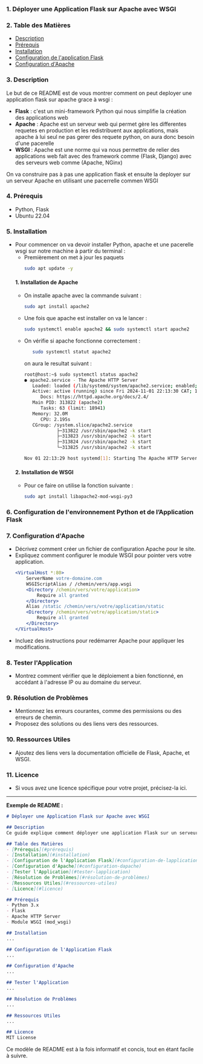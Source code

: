 
### 1. **Déployer une Application Flask sur Apache avec WSGI**

### 2. **Table des Matières**
   - [Description](#3-description)
   - [Prérequis](#4-prérequis)
   - [Installation](#5-installation)
   - [Configuration de l'application Flask]()
   - [Configuration d'Apache](#7-configuration-dapache)

### 3. **Description**
  Le but de ce README est de vous montrer comment on peut deployer une application flask sur apache grace à wsgi : 

  * **Flask** : c'est un mini-framework Python qui nous simplifie la création des applications web
  * **Apache** : Apache est un serveur web qui permet gère les differentes requetes en production et les redistribuent aux applications, mais apache à lui seul ne pas gerer des requete python, on aura donc besoin d'une pacerelle
  * **WSGI** : Apache est une norme qui va nous permettre de relier des applications web fait avec des framework comme (Flask, Django) avec des serveurs web comme (Apache, NGinx)


  On va construire pas à pas une application flask et ensuite la deployer sur un serveur Apache en utilisant une pacerrelle commen WSGI

### 4. **Prérequis**
   - Python, Flask
   - Ubuntu 22.04

### 5. **Installation**
   - Pour commencer on va devoir installer Python, apache et une pacerelle wsgi sur notre machine à partir du terminal :
      * Premièrement on met à jour les paquets
         ```bash
         sudo apt update -y
         ```
      #### 1. Installation de Apache
      * On installe apache avec la commande suivant :
         ```bash
         sudo apt install apache2
         ```
      * Une fois que apache est installer on va le lancer :
         ```bash
         sudo systemctl enable apache2 && sudo systemctl start apache2
         ```
      * On vérifie si apache fonctionne correctement :
         ```bash
            sudo systemctl statut apache2
         ``` 
         on aura le resultat suivant :
         ```bash
         root@host:~$ sudo systemctl status apache2
         ● apache2.service - The Apache HTTP Server
            Loaded: loaded (/lib/systemd/system/apache2.service; enabled; vendor prese>
            Active: active (running) since Fri 2024-11-01 22:13:30 CAT; 14h ago
               Docs: https://httpd.apache.org/docs/2.4/
            Main PID: 313822 (apache2)
               Tasks: 63 (limit: 18941)
            Memory: 32.0M
               CPU: 2.195s
            CGroup: /system.slice/apache2.service
                     ├─313822 /usr/sbin/apache2 -k start
                     ├─313823 /usr/sbin/apache2 -k start
                     ├─313824 /usr/sbin/apache2 -k start
                     └─313825 /usr/sbin/apache2 -k start

         Nov 01 22:13:29 host systemd[1]: Starting The Apache HTTP Server...
         ```
      #### 2. Installation de WSGI
      * Pour ce faire on utilise la fonction suivante :
         ```bash
         sudo apt install libapache2-mod-wsgi-py3
         ```

### 6. **Configuration de l'environnement Python et de l’Application Flask**
   

### 7. **Configuration d'Apache**
   - Décrivez comment créer un fichier de configuration Apache pour le site.
   - Expliquez comment configurer le module WSGI pour pointer vers votre application.
     ```apache
     <VirtualHost *:80>
         ServerName votre-domaine.com
         WSGIScriptAlias / /chemin/vers/app.wsgi
         <Directory /chemin/vers/votre/application>
             Require all granted
         </Directory>
         Alias /static /chemin/vers/votre/application/static
         <Directory /chemin/vers/votre/application/static>
             Require all granted
         </Directory>
     </VirtualHost>
     ```
   - Incluez des instructions pour redémarrer Apache pour appliquer les modifications.

### 8. **Tester l'Application**
   - Montrez comment vérifier que le déploiement a bien fonctionné, en accédant à l'adresse IP ou au domaine du serveur.

### 9. **Résolution de Problèmes**
   - Mentionnez les erreurs courantes, comme des permissions ou des erreurs de chemin.
   - Proposez des solutions ou des liens vers des ressources.

### 10. **Ressources Utiles**
   - Ajoutez des liens vers la documentation officielle de Flask, Apache, et WSGI.

### 11. **Licence**
   - Si vous avez une licence spécifique pour votre projet, précisez-la ici.

---

**Exemple de README :**

```markdown
# Déployer une Application Flask sur Apache avec WSGI

## Description
Ce guide explique comment déployer une application Flask sur un serveur Apache en utilisant le module WSGI pour une production simple et efficace.

## Table des Matières
- [Prérequis](#prérequis)
- [Installation](#installation)
- [Configuration de l'Application Flask](#configuration-de-lapplication-flask)
- [Configuration d'Apache](#configuration-dapache)
- [Tester l'Application](#tester-lapplication)
- [Résolution de Problèmes](#résolution-de-problèmes)
- [Ressources Utiles](#ressources-utiles)
- [Licence](#licence)

## Prérequis
- Python 3.x
- Flask
- Apache HTTP Server
- Module WSGI (mod_wsgi)

## Installation
...

## Configuration de l'Application Flask
...

## Configuration d'Apache
...

## Tester l'Application
...

## Résolution de Problèmes
...

## Ressources Utiles
...

## Licence
MIT License
```

Ce modèle de README est à la fois informatif et concis, tout en étant facile à suivre.